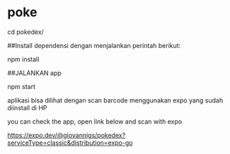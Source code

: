 # poke

cd pokedex/

##Install dependensi dengan menjalankan perintah berikut:

npm install

##JALANKAN app

npm start

aplikasi bisa dilihat dengan scan barcode menggunakan expo yang sudah diinstall di HP

you can check the app, open link below and scan with expo

https://expo.dev/@giovannigs/pokedex?serviceType=classic&distribution=expo-go
